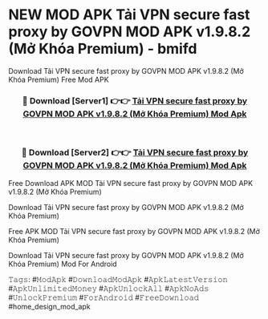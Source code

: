 # NEW MOD APK Tải VPN secure fast proxy by GOVPN MOD APK v1.9.8.2 (Mở Khóa Premium) - bmifd
Download Tải VPN secure fast proxy by GOVPN MOD APK v1.9.8.2 (Mở Khóa Premium) Free Mod APK

<div align="center">
<h3>🔴 Download [Server1] 👉👉 <a href="https://apk-comot.site?title=Tải_VPN_secure_fast_proxy_by_GOVPN_MOD_APK_v1.9.8.2_(Mở_Khóa_Premium)">Tải VPN secure fast proxy by GOVPN MOD APK v1.9.8.2 (Mở Khóa Premium) Mod Apk</a></h3><br>

<h3>🔴 Download [Server2] 👉👉 <a href="https://apk-comot.site?title=Tải_VPN_secure_fast_proxy_by_GOVPN_MOD_APK_v1.9.8.2_(Mở_Khóa_Premium)">Tải VPN secure fast proxy by GOVPN MOD APK v1.9.8.2 (Mở Khóa Premium) Mod Apk</a></h3>
</div>


Free Download APK MOD Tải VPN secure fast proxy by GOVPN MOD APK v1.9.8.2 (Mở Khóa Premium)

Download Tải VPN secure fast proxy by GOVPN MOD APK v1.9.8.2 (Mở Khóa Premium) 

Free APK MOD Tải VPN secure fast proxy by GOVPN MOD APK v1.9.8.2 (Mở Khóa Premium) 

Download Tải VPN secure fast proxy by GOVPN MOD APK v1.9.8.2 (Mở Khóa Premium) Mod For Android

𝚃𝚊𝚐𝚜: #𝙼𝚘𝚍𝙰𝚙𝚔 #𝙳𝚘𝚠𝚗𝚕𝚘𝚊𝚍𝙼𝚘𝚍𝙰𝚙𝚔 #𝙰𝚙𝚔𝙻𝚊𝚝𝚎𝚜𝚝𝚅𝚎𝚛𝚜𝚒𝚘𝚗 #𝙰𝚙𝚔𝚄𝚗𝚕𝚒𝚖𝚒𝚝𝚎𝚍𝙼𝚘𝚗𝚎𝚢 #𝙰𝚙𝚔𝚄𝚗𝚕𝚘𝚌𝚔𝙰𝚕𝚕 #𝙰𝚙𝚔𝙽𝚘𝙰𝚍𝚜 #𝚄𝚗𝚕𝚘𝚌𝚔𝙿𝚛𝚎𝚖𝚒𝚞𝚖 #𝙵𝚘𝚛𝙰𝚗𝚍𝚛𝚘𝚒𝚍 #𝙵𝚛𝚎𝚎𝙳𝚘𝚠𝚗𝚕𝚘𝚊𝚍 #home_design_mod_apk